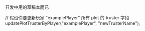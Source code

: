 开发中用的草稿本而已

// 假设你要更新玩家 "examplePlayer" 所有 plot 的 truster 字段
updatePlotTrusterByPlayer("examplePlayer", "newTrusterName");
